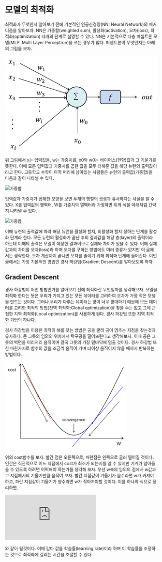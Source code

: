 # 모델의 최적화
최적화가 무엇인지 알아보기 전에 기본적인 인공신경망(NN: Neural Network)의 메커니즘을 알아보자. NN은 가중합(weighted sum), 활성화(activation), 오차(loss), 최적화(optimization) 네개의 단계로 설명할 수 있다.
NN은 기본적으로 다층 퍼셉트론 모델(MLP: Multi Layer Perceptron)을 쓰는 경우가 많다. 퍼셉트론이 무엇인지는 아래의 그림을 보자.

![퍼셉트론](./img/perceptron.png)

위 그림에서 x는 입력값을, w는 가중치를, x0와 w0는 바이어스(편향)값과 그 기울기를 뜻한다. 이때 모든 입력값과 가중치를 곱한 값을 모두 더해준 값을 해당 뉴런의 출력값이라고 한다. 고등학교 수학이 아직 머리에 남아있는 사람들은 뉴런의 출력값(가중합)을 다음과 같이 나타낼 수 있다.

![가중합](https://latex.codecogs.com/gif.latex?output=(\sum_{k=1}^{i}x_i\cdot&space;w_i)&plus;x_0\cdot&space;w_0)

입력값과 가중치가 곱해진 모양을 보면 두개의 행렬의 곱셈과 유사하다는 사실을 알 수 있다. X를 입력값의 행벡터, W를 가중치의 열벡터라 가정하면 위의 식을 아래처럼 간략히 나타낼 수 있다.

![가중합](https://latex.codecogs.com/gif.latex?output=(X&space;\cdot&space;W)&plus;b)

이때 뉴련의 출력값에 따라 해당 뉴런을 활성화 할지, 비활성화 할지 정하는 단계를 활성화 단계라 한다. 모든 뉴런의 활성화가 끝난 후의 결과값을 해당 층(layer)의 출력이라 하는데 이때의 출력은 모델이 예상한 결과이므로 실제와 차이가 있을 수 있다. 이때 실제 값과의 차이를 오차(loss)라 하며 오차를 구하는 방법에도 여러 종류가 있지만 이 글에서는 생략한다. 오차 계산까지 끝나면 오차를 줄이기 위해 최적화 단계에 들어간다. 이번 글에서는 가장 기본적인 방법인 경사 하강법(Gradient Descent)를 알아보도록 하자.

## Gradient Descent
경사 하강법이 어떤 방법인가를 알아보기 전에 최적화란 무엇일까를 생각해보자. 모델을 최적화 한다는 뜻은 우리가 가지고 있는 모든 데이터를 고려하여 오차가 가장 작은 모델을 만드는 것이다. 그러나 우리가 다루는 데이터는 양이 너무 방대하기 때문에 모든 데이터를 고려한 최적의 방법(전역 최적화:Global optimization)을 찾을 수는 없고 그에 근접한 지역 최적화(Local optimization)를 사용하게 된다. 경사 하강법 또한 지역 최적화 기법의 하나다.

경사 하강법을 이용한 최적의 해를 찾는 방법은 공을 굴려 공이 멈추는 지점을 찾는것과 유사하다. 큰 그릇의 임의의 위치에서 탁구공을 떨어뜨린다고 생각해보자. 이때 공은 그릇의 벽면을 이리저리 움직이며 결국 그릇의 가장 밑바닥에 멈출 것이다. 경사 하강법 또한 마찬가지로 함수의 값을 조금씩 움직여 가며 더이상 움직이지 않을 때까지 반복하는 방법이다.

![Gradient Descent](./img/GD.png)

위의 cost함수를 보자. 빨간 점은 오른쪽으로, 파란점은 왼쪽으로 굴러 떨어질 것이다. 인간은 직관적으로 어느 지점에서 cost가 최소가 되는지를 알 수 있지만 기계가 알아들을 수 있도록 하려면 어떡해야 하는가를 생각해 보자. 
우선 w축의 임의의 점에서 w값과 그 지점에서의 기울기만큼 움직여 보자. 빨간 지점같이 기울기가 음수라면 w가 커져야 하고, 파란 지점같이 기울기가 양수라면 w가 작아져야할 것이다. 이를 하나의 식으로 정리하면,

![GD](https://latex.codecogs.com/gif.latex?w_%7Bnew%7D%3Dw-%5Cfrac%7Bd%7D%7Bdw%7Dcost%28w%29)

와 같이 될것이다. 이때 감마 값을 학습률(learning rate)이라 하며 이 학습률을 조정하는 것으로 최적화에 걸리는 시간을 조절할 수 있다.